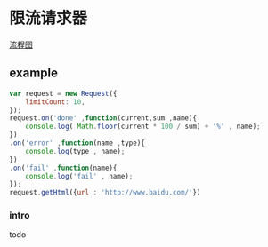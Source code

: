 限流请求器
====
[流程图](https://www.processon.com/view/link/55ed3625e4b012a2db1de579)

## example
```javascript
var request = new Request({
    limitCount: 10,
});      
request.on('done' ,function(current,sum ,name){
    console.log( Math.floor(current * 100 / sum) + '%' , name);
})
.on('error' ,function(name ,type){
    console.log(type , name);
})
.on('fail' ,function(name){
    console.log('fail' , name);
});
request.getHtml({url : 'http://www.baidu.com/'})

```

### intro

todo